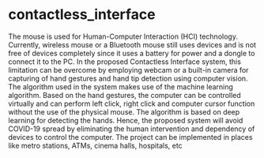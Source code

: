 # contactless_interface
The mouse is used for Human-Computer Interaction (HCI) technology. Currently, wireless 
mouse or a Bluetooth mouse still uses devices and is not free of devices completely since it 
uses a battery for power and a dongle to connect it to the PC. In the proposed Contactless 
Interface system, this limitation can be overcome by employing webcam or a built-in camera 
for capturing of hand gestures and hand tip detection using computer vision. 
The algorithm used in the system makes use of the machine learning algorithm. Based on the 
hand gestures, the computer can be controlled virtually and can perform left click, right click 
and computer cursor function without the use of the physical mouse. The algorithm is based 
on deep learning for detecting the hands. Hence, the proposed system will avoid COVID-19 
spread by eliminating the human intervention and dependency of devices to control the 
computer. 
The project can be implemented in places like metro stations, ATMs, cinema halls, hospitals, 
etc
